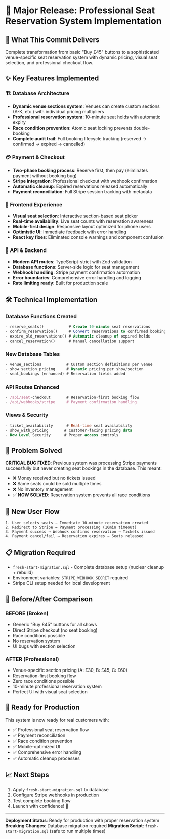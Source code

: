 # 🎫 Major Release: Professional Seat Reservation System Implementation

## 🚀 **What This Commit Delivers**
Complete transformation from basic "Buy £45" buttons to a sophisticated venue-specific seat reservation system with dynamic pricing, visual seat selection, and professional checkout flow.

## ✨ **Key Features Implemented**

### **🏗️ Database Architecture**
- **Dynamic venue sections system**: Venues can create custom sections (A-K, etc.) with individual pricing multipliers
- **Professional reservation system**: 10-minute seat holds with automatic expiry
- **Race condition prevention**: Atomic seat locking prevents double-booking
- **Complete audit trail**: Full booking lifecycle tracking (reserved → confirmed → expired → cancelled)

### **💳 Payment & Checkout**
- **Two-phase booking process**: Reserve first, then pay (eliminates payment without booking bug)
- **Stripe integration**: Professional checkout with webhook confirmation
- **Automatic cleanup**: Expired reservations released automatically
- **Payment reconciliation**: Full Stripe session tracking with metadata

### **🎨 Frontend Experience** 
- **Visual seat selection**: Interactive section-based seat picker
- **Real-time availability**: Live seat counts with reservation awareness
- **Mobile-first design**: Responsive layout optimized for phone users
- **Optimistic UI**: Immediate feedback with error handling
- **React key fixes**: Eliminated console warnings and component confusion

### **🔧 API & Backend**
- **Modern API routes**: TypeScript-strict with Zod validation
- **Database functions**: Server-side logic for seat management
- **Webhook handling**: Stripe payment confirmation automation
- **Error boundaries**: Comprehensive error handling and logging
- **Rate limiting ready**: Built for production scale

## 🛠️ **Technical Implementation**

### **Database Functions Created**
```sql
- reserve_seats()           # Create 10-minute seat reservations
- confirm_reservation()     # Convert reservations to confirmed bookings  
- expire_old_reservations() # Automatic cleanup of expired holds
- cancel_reservation()      # Manual cancellation support
```

### **New Database Tables**
```sql
- venue_sections           # Custom section definitions per venue
- show_section_pricing     # Dynamic pricing per show/section
- seat_bookings (enhanced) # Reservation fields added
```

### **API Routes Enhanced**
```typescript
- /api/seat-checkout       # Reservation-first booking flow
- /api/webhooks/stripe     # Payment confirmation handling
```

### **Views & Security**
```sql
- ticket_availability      # Real-time seat availability
- show_with_pricing       # Customer-facing pricing data
- Row Level Security      # Proper access controls
```

## 🎯 **Problem Solved**
**CRITICAL BUG FIXED**: Previous system was processing Stripe payments successfully but never creating seat bookings in the database. This meant:
- ❌ Money received but no tickets issued
- ❌ Same seats could be sold multiple times  
- ❌ No inventory management
- ✅ **NOW SOLVED**: Reservation system prevents all race conditions

## 🔄 **New User Flow**
```
1. User selects seats → Immediate 10-minute reservation created
2. Redirect to Stripe → Payment processing (10min timeout)  
3. Payment success → Webhook confirms reservation → Tickets issued
4. Payment cancel/fail → Reservation expires → Seats released
```

## 📋 **Migration Required**
- `fresh-start-migration.sql` - Complete database setup (nuclear cleanup + rebuild)
- Environment variables: `STRIPE_WEBHOOK_SECRET` required
- Stripe CLI setup needed for local development

## 🚨 **Before/After Comparison**

### **BEFORE** (Broken)
- Generic "Buy £45" buttons for all shows
- Direct Stripe checkout (no seat booking)
- Race conditions possible
- No reservation system
- UI bugs with section selection

### **AFTER** (Professional)
- Venue-specific section pricing (A: £30, B: £45, C: £60)
- Reservation-first booking flow
- Zero race conditions possible  
- 10-minute professional reservation system
- Perfect UI with visual seat selection

## 🎉 **Ready for Production**
This system is now ready for real customers with:
- ✅ Professional seat reservation flow
- ✅ Payment reconciliation 
- ✅ Race condition prevention
- ✅ Mobile-optimized UI
- ✅ Comprehensive error handling
- ✅ Automatic cleanup processes

## 📈 **Next Steps**
1. Apply `fresh-start-migration.sql` to database
2. Configure Stripe webhooks in production
3. Test complete booking flow
4. Launch with confidence! 🚀

---
**Deployment Status**: Ready for production with proper reservation system
**Breaking Changes**: Database migration required
**Migration Script**: `fresh-start-migration.sql` (safe to run multiple times) 